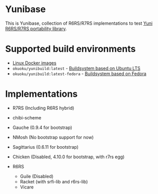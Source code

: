 Yunibase
========

This is Yunibase, collection of R6RS/R7RS implementations to test [Yuni R6RS/R7RS portability library][].

Supported build environments
============================

 * [Linux Docker images][]
  * `okuoku/yunibuild:latest` - [Buildsystem based on Ubuntu LTS][]
  * `okuoku/yunibuild:latest-fedora` - [Buildsystem based on Fedora][]

Implementations
===============

 * R7RS (Including R6RS hybrid)
  * chibi-scheme
  * Gauche (0.9.4 for bootstrap)
  * NMosh (No bootstrap support for now)
  * Sagittarius (0.6.11 for bootstrap)
  * Chicken (Disabled, 4.10.0 for bootstrap, with r7rs egg)
  
* R6RS
  * Guile (Disabled)
  * Racket (with srfi-lib and r6rs-lib)
  * Vicare


[Yuni R6RS/R7RS portability library]: https://github.com/okuoku/yuni
[Linux Docker images]: https://github.com/okuoku/yunibase/tree/master/hosts/docker-linux
[Buildsystem based on Ubuntu LTS]: https://github.com/okuoku/yunibase/blob/master/hosts/docker-linux/base-ubuntuLTS/Dockerfile
[Buildsystem based on Fedora]: https://github.com/okuoku/yunibase/blob/master/hosts/docker-linux/base-fedora/Dockerfile
